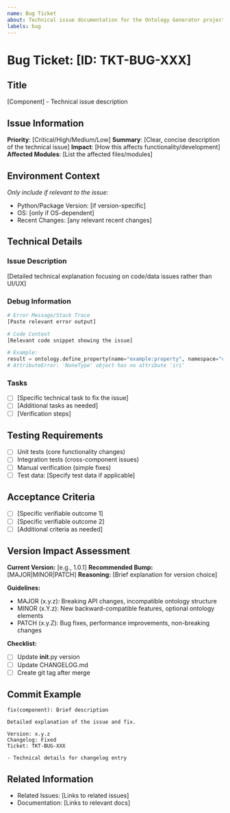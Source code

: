 ```yaml
---
name: Bug Ticket
about: Technical issue documentation for the Ontology Generator project
labels: bug
---
```


# Bug Ticket: [ID: TKT-BUG-XXX]

## Title
[Component] - Technical issue description

## Issue Information
**Priority**: [Critical/High/Medium/Low]
**Summary**: [Clear, concise description of the technical issue]
**Impact**: [How this affects functionality/development]
**Affected Modules**: [List the affected files/modules]

## Environment Context
_Only include if relevant to the issue:_
- Python/Package Version: [if version-specific]
- OS: [only if OS-dependent]
- Recent Changes: [any relevant recent changes]

## Technical Details
### Issue Description
[Detailed technical explanation focusing on code/data issues rather than UI/UX]

### Debug Information
```python
# Error Message/Stack Trace
[Paste relevant error output]

# Code Context
[Relevant code snippet showing the issue]

# Example:
result = ontology.define_property(name="example:property", namespace="custom")
# AttributeError: 'NoneType' object has no attribute 'iri'
```

### Tasks
- [ ] [Specific technical task to fix the issue]
- [ ] [Additional tasks as needed]
- [ ] [Verification steps]

## Testing Requirements
- [ ] Unit tests (core functionality changes)
- [ ] Integration tests (cross-component issues)
- [ ] Manual verification (simple fixes)
- [ ] Test data: [Specify test data if applicable]

## Acceptance Criteria
- [ ] [Specific verifiable outcome 1]
- [ ] [Specific verifiable outcome 2]
- [ ] [Additional criteria as needed]

## Version Impact Assessment
**Current Version:** [e.g., 1.0.1]
**Recommended Bump:** [MAJOR|MINOR|PATCH]
**Reasoning:** [Brief explanation for version choice]

**Guidelines:**
- MAJOR (x.y.z): Breaking API changes, incompatible ontology structure
- MINOR (x.Y.z): New backward-compatible features, optional ontology elements
- PATCH (x.y.Z): Bug fixes, performance improvements, non-breaking changes

**Checklist:**
- [ ] Update __init__.py version
- [ ] Update CHANGELOG.md
- [ ] Create git tag after merge

## Commit Example
```
fix(component): Brief description

Detailed explanation of the issue and fix.

Version: x.y.z
Changelog: Fixed
Ticket: TKT-BUG-XXX

- Technical details for changelog entry
```

## Related Information
- Related Issues: [Links to related issues]
- Documentation: [Links to relevant docs] 